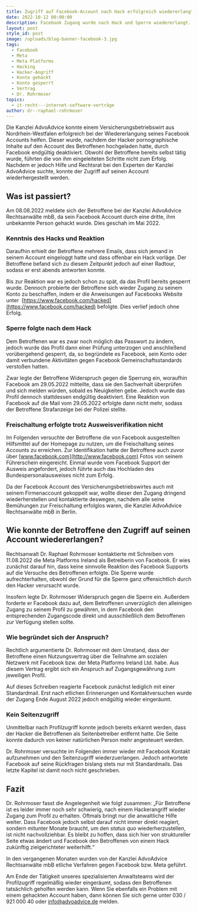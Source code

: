 ```yaml
---
title: Zugriff auf Facebook-Account nach Hack erfolgreich wiedererlangt
date: 2022-10-12 00:00:00
description: Facebook Zugang wurde nach Hack und Sperre wiedererlangt.
layout: post
style_id: post
image: /uploads/blog-banner-facebook-3.jpg
tags:
  - Facebook
  - Meta
  - Meta Platforms
  - Hacking
  - Hacker-Angriff
  - Konto gehackt
  - Konto gesperrt
  - Vertrag
  - Dr. Rohrmoser
topics:
  - it-recht---internet-software-verträge
author: dr--raphael-rohrmoser
---
```

Die Kanzlei AdvoAdvice konnte einem Versicherungsbetriebswirt aus Nordrhein-Westfalen erfolgreich bei der Wiedererlangung seines Facebook Accounts helfen. Dieser wurde, nachdem der Hacker pornographische Inhalte auf den Account des Betroffenen hochgeladen hatte, durch Facebook endgültig deaktiviert. Obwohl der Betroffene bereits selbst tätig wurde, führten die von ihm eingeleiteten Schritte nicht zum Erfolg. Nachdem er jedoch Hilfe und Rechtsrat bei den Experten der Kanzlei AdvoAdvice suchte, konnte der Zugriff auf seinen Account wiederhergestellt werden.

## Was ist passiert?

Am 08.08.2022 meldete sich der Betroffene bei der Kanzlei AdvoAdvice Rechtsanwälte mbB, da sein Facebook Account durch eine dritte, ihm unbekannte Person gehackt wurde. Dies geschah im Mai 2022.

### **Kenntnis des Hacks und Reaktion**

Daraufhin erhielt der Betroffene mehrere Emails, dass sich jemand in seinem Account eingeloggt hatte und dass offenbar ein Hack vorläge. Der Betroffene befand sich zu diesem Zeitpunkt jedoch auf einer Radtour, sodass er erst abends antworten konnte.

Bis zur Reaktion war es jedoch schon zu spät, da das Profil bereits gesperrt wurde. Dennoch probierte der Betroffene sich wieder Zugang zu seinem Konto zu beschaffen, indem er die Anweisungen auf Facebooks Website unter&nbsp; [https://www.facebook.com/hacked](https://www.facebook.com/hacked) befolgte. Dies verlief jedoch ohne Erfolg.

### **Sperre folgte nach dem Hack**

Dem Betroffenen war es zwar noch möglich das Passwort zu ändern, jedoch wurde das Profil dann einer Prüfung unterzogen und anschlie&szlig;end vorübergehend gesperrt, da, so begründete es Facebook, sein Konto oder damit verbundene Aktivitäten gegen Facebook Gemeinschaftsstandards versto&szlig;en hatten.

Zwar legte der Betroffene Widerspruch gegen die Sperrung ein, woraufhin Facebook am 29.05.2022 mitteilte, dass sie den Sachverhalt überprüfen und sich melden würden, sobald es Neuigkeiten gebe. Jedoch wurde das Profil dennoch stattdessen endgültig deaktiviert. Eine Reaktion von Facebook auf die Mail vom 29.05.2022 erfolgte dann nicht mehr, sodass der Betroffene Strafanzeige bei der Polizei stellte.

### **Freischaltung erfolgte trotz Ausweisverifikation nicht**

Im Folgenden versuchte der Betroffene die von Facebook ausgestellten Hilfsmittel auf der Homepage zu nutzen, um die Freischaltung seines Accounts zu erreichen. Zur Identifikation hatte der Betroffene auch zuvor über [www.facebook.com](http://www.facebook.com) Fotos von seinem Führerschein eingereicht. Einmal wurde vom Facebook Support der Ausweis angefordert, jedoch führte auch das Hochladen des Bundespersonalausweises nicht zum Erfolg.

Da der Facebook Account des Versicherungsbetriebswirtes auch mit seinem Firmenaccount gekoppelt war, wollte dieser den Zugang dringend wiederherstellen und kontaktierte deswegen, nachdem alle seine Bemühungen zur Freischaltung erfolglos waren, die Kanzlei AdvoAdvice Rechtsanwälte mbB in Berlin.

## Wie konnte der Betroffene den Zugriff auf seinen Account wiedererlangen?

Rechtsanwalt Dr. Raphael Rohrmoser kontaktierte mit Schreiben vom 11.08.2022 die Meta Platforms Ireland als Betreiberin von Facebook. Er wies zunächst darauf hin, dass keine sinnvolle Reaktion des Facebook Supports auf die Versuche des Betroffenen erfolgte. Die Sperre wurde aufrechterhalten, obwohl der Grund für die Sperre ganz offensichtlich durch den Hacker verursacht wurde.

Insofern legte Dr. Rohrmoser Widerspruch gegen die Sperre ein. Au&szlig;erdem forderte er Facebook dazu auf, dem Betroffenen unverzüglich den alleinigen Zugang zu seinem Profil zu gewähren, in dem Facebook den entsprechenden Zugangscode direkt und ausschlie&szlig;lich dem Betroffenen zur Verfügung stellen sollte.

### **Wie begründet sich der Anspruch?**

Rechtlich argumentierte Dr. Rohrmoser mit dem Umstand, dass der Betroffene einen Nutzungsvertrag über die Teilnahme am sozialen Netzwerk mit Facebook bzw. der Meta Platforms Ireland Ltd. habe. Aus diesem Vertrag ergibt sich ein Anspruch auf Zugangsgewährung zum jeweiligen Profil.

Auf dieses Schreiben reagierte Facebook zunächst lediglich mit einer Standardmail. Erst nach etlichen Erinnerungen und Kontaktversuchen wurde der Zugang Ende August 2022 jedoch endgültig wieder eingeräumt.

### **Kein Seitenzugriff**

Unmittelbar nach Profilzugriff konnte jedoch bereits erkannt werden, dass der Hacker die Betroffenen als Seitenbetreiber entfernt hatte. Die Seite konnte dadurch von keiner natürlichen Person mehr angesteuert werden.

Dr. Rohrmoser versuchte im Folgenden immer wieder mit Facebook Kontakt aufzunehmen und den Seitenzugriff wiederzuerlangen. Jedoch antwortete Facebook auf seine Rückfragen bislang stets nur mit Standardmails. Das letzte Kapitel ist damit noch nicht geschrieben.

## Fazit

Dr. Rohrmoser fasst die Angelegenheit wie folgt zusammen: „Für Betroffene ist es leider immer noch sehr schwierig, nach einem Hackerangriff wieder Zugang zum Profil zu erhalten. Oftmals bringt nur die anwaltliche Hilfe weiter. Dass Facebook jedoch selbst darauf nicht immer direkt reagiert, sondern mitunter Monate braucht, um den *status quo* wiederherzustellen, ist nicht nachvollziehbar. Es bleibt zu hoffen, dass sich hier von struktureller Seite etwas ändert und Facebook den Betroffenen von einem Hack zukünftig zielgerichteter weiterhilft.“

In den vergangenen Monaten wurden von der Kanzlei AdvoAdvice Rechtsanwälte mbB etliche Verfahren gegen Facebook bzw. Meta geführt.

Am Ende der Tätigkeit unseres spezialisierten Anwaltsteams wird der Profilzugriff regelmä&szlig;ig wieder eingeräumt, sodass den Betroffenen tatsächlich geholfen werden kann. Wenn Sie ebenfalls ein Problem mit einem gehackten Account haben, dann können Sie sich gerne unter 030 / 921 000 40 oder [info@advoadvice.de](mailto:info@advoadvice.de) melden.